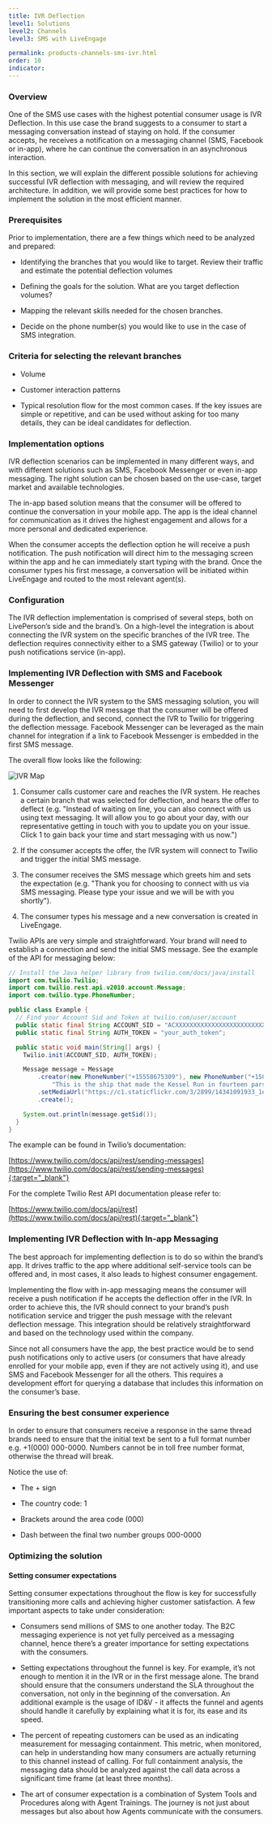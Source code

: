 ```yaml
---
title: IVR Deflection
level1: Solutions
level2: Channels
level3: SMS with LiveEngage

permalink: products-channels-sms-ivr.html
order: 10
indicator:
---
```


### Overview

One of the SMS use cases with the highest potential consumer usage is IVR Deflection. In this use case the brand suggests to a consumer to start a messaging conversation instead of staying on hold. If the consumer accepts, he receives a notification on a messaging channel (SMS, Facebook or in-app), where he can continue the conversation in an asynchronous interaction.

In this section, we will explain the different possible solutions for achieving successful IVR deflection with messaging, and will review the required architecture. In addition, we will provide some best practices for how to implement the solution in the most efficient manner.

### Prerequisites

Prior to implementation, there are a few things which need to be analyzed and prepared:

* Identifying the branches that you would like to target. Review their traffic and estimate the potential deflection volumes

* Defining the goals for the solution. What are you target deflection volumes?

* Mapping the relevant skills needed for the chosen branches.

* Decide on the phone number(s) you would like to use in the case of SMS integration.

### Criteria for selecting the relevant branches

* Volume

* Customer interaction patterns

* Typical resolution flow for the most common cases. If the key issues are simple or repetitive, and can be used without asking for too many details, they can be ideal candidates for deflection.

### Implementation options

IVR deflection scenarios can be implemented in many different ways, and with different solutions such as SMS, Facebook Messenger or even in-app messaging. The right solution can be chosen based on the use-case, target market and available technologies.

The in-app based solution means that the consumer will be offered to continue the conversation in your mobile app. The app is the ideal channel for communication as it drives the highest engagement and allows for a more personal and dedicated experience.

When the consumer accepts the deflection option he will receive a push notification. The push notification will direct him to the messaging screen within the app and he can immediately start typing with the brand. Once the consumer types his first message, a conversation will be initiated within LiveEngage and routed to the most relevant agent(s).

### Configuration

The IVR deflection implementation is comprised of several steps, both on LivePerson’s side and the brand’s. On a high-level the integration is about connecting the IVR system on the specific branches of the IVR tree. The deflection requires connectivity either to a SMS gateway (Twilio) or to your push notifications service (in-app).

### Implementing IVR Deflection with SMS and Facebook Messenger

In order to connect the IVR system to the SMS messaging solution, you will need to first develop the IVR message that the consumer will be offered during the deflection, and second, connect the IVR to Twilio for triggering the deflection message. Facebook Messenger can be leveraged as the main channel for integration if a link to Facebook Messenger is embedded in the first SMS message.

The overall flow looks like the following:

![IVR Map](img/ivrmap.png)


1. Consumer calls customer care and reaches the IVR system. He reaches a certain branch that was selected for deflection, and hears the offer to deflect (e.g. "Instead of waiting on line, you can also connect with us using text messaging. It will allow you to go about your day, with our representative getting in touch with you to update you on your issue. Click 1 to gain back your time and start messaging with us now.")

2. If the consumer accepts the offer, the IVR system will connect to Twilio and trigger the initial SMS message.

3. The consumer receives the SMS message which greets him and sets the expectation (e.g. "Thank you for choosing to connect with us via SMS messaging. Please type your issue and we will be with you shortly").

4. The consumer types his message and a new conversation is created in LiveEngage.

Twilio APIs are very simple and straightforward. Your brand will need to establish a connection and send the initial SMS message. See the example of the API for messaging below:

```java
// Install the Java helper library from twilio.com/docs/java/install
import com.twilio.Twilio;
import com.twilio.rest.api.v2010.account.Message;
import com.twilio.type.PhoneNumber;

public class Example {
  // Find your Account Sid and Token at twilio.com/user/account
  public static final String ACCOUNT_SID = "ACXXXXXXXXXXXXXXXXXXXXXXXXXXXXXXXX";
  public static final String AUTH_TOKEN = "your_auth_token";

  public static void main(String[] args) {
    Twilio.init(ACCOUNT_SID, AUTH_TOKEN);

    Message message = Message
        .creator(new PhoneNumber("+15558675309"), new PhoneNumber("+15017250604"),
        	"This is the ship that made the Kessel Run in fourteen parsecs?")
        .setMediaUrl("https://c1.staticflickr.com/3/2899/14341091933_1e92e62d12_b.jpg")
        .create();

    System.out.println(message.getSid());
  }
}
```
The example can be found in Twilio’s documentation:

[https://www.twilio.com/docs/api/rest/sending-messages](https://www.twilio.com/docs/api/rest/sending-messages){:target="_blank"}

For the complete Twilio Rest API documentation please refer to:

[https://www.twilio.com/docs/api/rest](https://www.twilio.com/docs/api/rest){:target="_blank"}

### Implementing IVR Deflection with In-app Messaging

The best approach for implementing deflection is to do so within the brand’s app.  It drives traffic to the app where additional self-service tools can be offered and, in most cases, it also leads to highest consumer engagement.

Implementing the flow with in-app messaging means the consumer will receive a push notification if he accepts the deflection offer in the IVR. In order to achieve this, the IVR should connect to your brand’s push notification service and trigger the push message with the relevant deflection message. This integration should be relatively straightforward and based on the technology used within the company.

Since not all consumers have the app, the best practice would be to send push notifications only to active users (or consumers that have already enrolled for your mobile app, even if they are not actively using it), and use SMS and Facebook Messenger for all the others. This requires a development effort for querying a database that includes this information on the consumer’s base.

### Ensuring the best consumer experience

In order to ensure that consumers receive a response in the same thread brands need to ensure that the initial text be sent to a full format number e.g. +1(000) 000-0000. Numbers cannot be in toll free number format, otherwise the thread will break.

Notice the use of:

* The + sign

* The country code: 1

* Brackets around the area code (000)

* Dash between the final two number groups 000-0000

### Optimizing the solution

#### Setting consumer expectations

Setting consumer expectations throughout the flow is key for successfully transitioning more calls and achieving higher customer satisfaction. A few important aspects to take under consideration:

* Consumers send millions of SMS  to one another today. The B2C messaging experience is not yet fully perceived as a messaging channel, hence there’s a greater importance for setting expectations with the consumers.

* Setting expectations throughout the funnel is key. For example, it’s not enough to mention it in the IVR or in the first message alone. The brand should ensure that the consumers understand the SLA throughout the conversation, not only in the beginning of the conversation. An additional example is the usage of ID&V - it affects the funnel and agents should handle it carefully by explaining what it is for, its ease and its speed.

* The percent of repeating customers can be used as an indicating measurement for messaging containment. This metric, when monitored, can help in understanding how many consumers are actually returning to this channel instead of calling. For full containment analysis, the messaging data should be analyzed against the call data across a significant time frame (at least three months).

* The art of consumer expectation is a combination of System Tools and Procedures along with Agent Trainings. The journey is not just about messages but also about how Agents communicate with the consumers.
